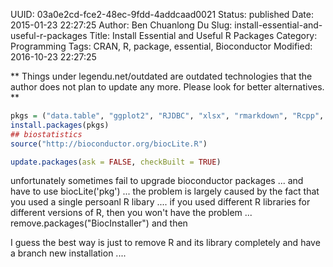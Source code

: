 UUID: 03a0e2cd-fce2-48ec-9fdd-4addcaad0021
Status: published
Date: 2015-01-23 22:27:25
Author: Ben Chuanlong Du
Slug: install-essential-and-useful-r-packages
Title: Install Essential and Useful R Packages
Category: Programming
Tags: CRAN, R, package, essential, Bioconductor
Modified: 2016-10-23 22:27:25

**
Things under legendu.net/outdated are outdated technologies 
that the author does not plan to update any more. 
Please look for better alternatives.
**

```R
pkgs = ("data.table", "ggplot2", "RJDBC", "xlsx", "rmarkdown", "Rcpp", "inline")
install.packages(pkgs)
## biostatistics
source("http://bioconductor.org/biocLite.R")
```
```R
update.packages(ask = FALSE, checkBuilt = TRUE)
```

unfortunately sometimes fail to upgrade bioconductor packages ... and have to use biocLite('pkg') ...
the problem is largely caused by the fact that you used a single persoanl R libary ....
if you used different R libraries for different versions of R, then you won't have the problem ...
remove.packages("BiocInstaller") and then

I guess the best way is just to remove R and its library completely and have a branch new installation ....
